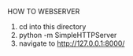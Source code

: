 HOW TO WEBSERVER

1. cd into this directory
2. python -m SimpleHTTPServer
3. navigate to http://127.0.0.1:8000/

